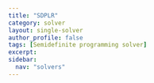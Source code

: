 ```yaml
---
title: "SDPLR"
category: solver
layout: single-solver
author_profile: false
tags: [Semidefinite programming solver]
excerpt:
sidebar:
  nav: "solvers"
---
```

